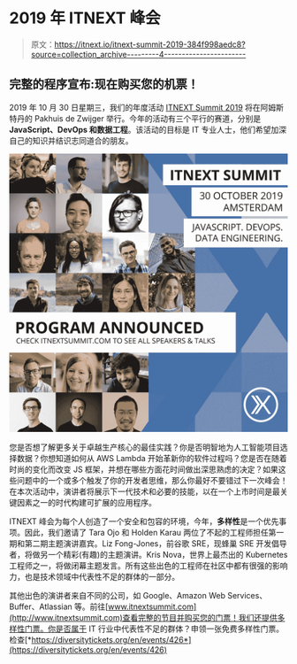# 2019 年 ITNEXT 峰会

> 原文：<https://itnext.io/itnext-summit-2019-384f998aedc8?source=collection_archive---------4----------------------->

## 完整的程序宣布:现在购买您的机票！

2019 年 10 月 30 日星期三，我们的年度活动 [ITNEXT Summit 2019](https://www.itnextsummit.com) 将在阿姆斯特丹的 Pakhuis de Zwijger 举行。今年的活动有三个平行的赛道，分别是 **JavaScript、DevOps 和数据工程**。该活动的目标是 IT 专业人士，他们希望加深自己的知识并结识志同道合的朋友。

![](img/6e55f2489bfad0e968f1075746557e9a.png)

您是否想了解更多关于卓越生产核心的最佳实践？你是否明智地为人工智能项目选择数据？你想知道如何从 AWS Lambda 开始革新你的软件过程吗？您是否在随着时尚的变化而改变 JS 框架，并想在哪些方面花时间做出深思熟虑的决定？如果这些问题中的一个或多个触发了你的开发者思维，那么你最好不要错过下一次峰会！在本次活动中，演讲者将展示下一代技术和必要的技能，以在一个上市时间是最关键因素之一的时代构建可扩展的应用程序。

ITNEXT 峰会为每个人创造了一个安全和包容的环境，今年，**多样性**是一个优先事项。因此，我们邀请了 Tara Ojo 和 Holden Karau 两位了不起的工程师担任第一期和第二期主题演讲嘉宾。Liz Fong-Jones，前谷歌 SRE，现蜂巢 SRE 开发倡导者，将做另一个精彩(有趣)的主题演讲。Kris Nova，世界上最杰出的 Kubernetes 工程师之一，将做闭幕主题发言。所有这些出色的工程师在社区中都有很强的影响力，也是技术领域中代表性不足的群体的一部分。

其他出色的演讲者来自不同的公司，如 Google、Amazon Web Services、Buffer、Atlassian 等。前往[www.itnextsummit.com](http://www.itnextsummit.com)查看完整的节目并购买您的门票！我们还提供多样性门票。你是否属于 IT 行业中代表性不足的群体？申领一张免费多样性门票。检查[*https://diversitytickets.org/en/events/426*](https://diversitytickets.org/en/events/426)